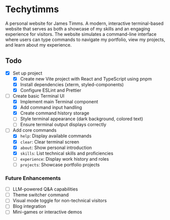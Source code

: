 # Techytimms

A personal website for James Timms. A modern, interactive terminal-based website that serves as both a showcase of my skills and an engaging experience for visitors. The website simulates a command-line interface where users can type commands to navigate my portfolio, view my projects, and learn about my experience.

## Todo

- [x] Set up project
  - [x] Create new Vite project with React and TypeScript using pnpm
  - [x] Install dependencies (xterm, styled-components)
  - [x] Configure ESLint and Prettier
- [ ] Create basic Terminal UI
  - [x] Implement main Terminal component
  - [x] Add command input handling
  - [x] Create command history storage
  - [ ] Style terminal appearance (dark background, colored text)
  - [ ] Ensure terminal output displays correctly
- [ ] Add core commands
  - [x] `help`: Display available commands
  - [x] `clear`: Clear terminal screen
  - [x] `about`: Show personal introduction
  - [x] `skills`: List technical skills and proficiencies
  - [ ] `experience`: Display work history and roles
  - [ ] `projects`: Showcase portfolio projects

### Future Enhancements

- [ ] LLM-powered Q&A capabilities
- [ ] Theme switcher command
- [ ] Visual mode toggle for non-technical visitors
- [ ] Blog integration
- [ ] Mini-games or interactive demos
